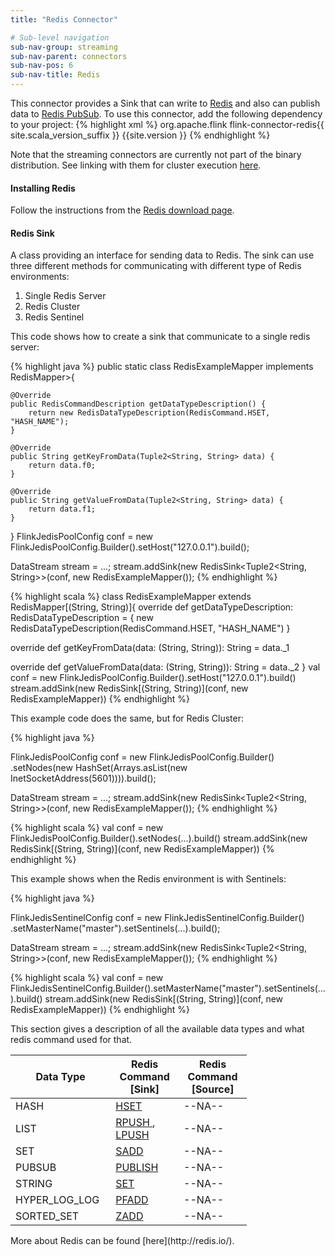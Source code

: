 ```yaml
---
title: "Redis Connector"

# Sub-level navigation
sub-nav-group: streaming
sub-nav-parent: connectors
sub-nav-pos: 6
sub-nav-title: Redis
---
```

<!--
Licensed to the Apache Software Foundation (ASF) under one
or more contributor license agreements.  See the NOTICE file
distributed with this work for additional information
regarding copyright ownership.  The ASF licenses this file
to you under the Apache License, Version 2.0 (the
"License"); you may not use this file except in compliance
with the License.  You may obtain a copy of the License at

  http://www.apache.org/licenses/LICENSE-2.0

Unless required by applicable law or agreed to in writing,
software distributed under the License is distributed on an
"AS IS" BASIS, WITHOUT WARRANTIES OR CONDITIONS OF ANY
KIND, either express or implied.  See the License for the
specific language governing permissions and limitations
under the License.
-->

This connector provides a Sink that can write to
[Redis](http://redis.io/) and also can publish data to [Redis PubSub](http://redis.io/topics/pubsub). To use this connector, add the
following dependency to your project:
{% highlight xml %}
<dependency>
  <groupId>org.apache.flink</groupId>
  <artifactId>flink-connector-redis{{ site.scala_version_suffix }}</artifactId>
  <version>{{site.version }}</version>
</dependency>
{% endhighlight %}

Note that the streaming connectors are currently not part of the binary distribution. See linking with them for cluster execution [here]({{site.baseurl}}/apis/cluster_execution.html#linking-with-modules-not-contained-in-the-binary-distribution).

#### Installing Redis
Follow the instructions from the [Redis download page](http://redis.io/download).

#### Redis Sink
A class providing an interface for sending data to Redis. 
The sink can use three different methods for communicating with different type of Redis environments:
1. Single Redis Server
2. Redis Cluster
3. Redis Sentinel

This code shows how to create a sink that communicate to a single redis server:

<div class="codetabs" markdown="1">
<div data-lang="java" markdown="1">
{% highlight java %}
public static class RedisExampleMapper implements RedisMapper<Tuple2<String, String>>{

    @Override
    public RedisCommandDescription getDataTypeDescription() {
        return new RedisDataTypeDescription(RedisCommand.HSET, "HASH_NAME");
    }

    @Override
    public String getKeyFromData(Tuple2<String, String> data) {
        return data.f0;
    }

    @Override
    public String getValueFromData(Tuple2<String, String> data) {
        return data.f1;
    }
}
FlinkJedisPoolConfig conf = new FlinkJedisPoolConfig.Builder().setHost("127.0.0.1").build();

DataStream<String> stream = ...;
stream.addSink(new RedisSink<Tuple2<String, String>>(conf, new RedisExampleMapper());
{% endhighlight %}
</div>
<div data-lang="scala" markdown="1">
{% highlight scala %}
class RedisExampleMapper extends RedisMapper[(String, String)]{
  override def getDataTypeDescription: RedisDataTypeDescription = {
    new RedisDataTypeDescription(RedisCommand.HSET, "HASH_NAME")
  }

  override def getKeyFromData(data: (String, String)): String = data._1

  override def getValueFromData(data: (String, String)): String = data._2
}
val conf = new FlinkJedisPoolConfig.Builder().setHost("127.0.0.1").build()
stream.addSink(new RedisSink[(String, String)](conf, new RedisExampleMapper))
{% endhighlight %}
</div>
</div>

This example code does the same, but for Redis Cluster:

<div class="codetabs" markdown="1">
<div data-lang="java" markdown="1">
{% highlight java %}

FlinkJedisPoolConfig conf = new FlinkJedisPoolConfig.Builder()
    .setNodes(new HashSet<InetSocketAddress>(Arrays.asList(new InetSocketAddress(5601)))).build();

DataStream<String> stream = ...;
stream.addSink(new RedisSink<Tuple2<String, String>>(conf, new RedisExampleMapper());
{% endhighlight %}
</div>
<div data-lang="scala" markdown="1">
{% highlight scala %}
val conf = new FlinkJedisPoolConfig.Builder().setNodes(...).build()
stream.addSink(new RedisSink[(String, String)](conf, new RedisExampleMapper))
{% endhighlight %}
</div>
</div>

This example shows when the Redis environment is with Sentinels:

<div class="codetabs" markdown="1">
<div data-lang="java" markdown="1">
{% highlight java %}

FlinkJedisSentinelConfig conf = new FlinkJedisSentinelConfig.Builder()
    .setMasterName("master").setSentinels(...).build();

DataStream<String> stream = ...;
stream.addSink(new RedisSink<Tuple2<String, String>>(conf, new RedisExampleMapper());
{% endhighlight %}
</div>
<div data-lang="scala" markdown="1">
{% highlight scala %}
val conf = new FlinkJedisSentinelConfig.Builder().setMasterName("master").setSentinels(...).build()
stream.addSink(new RedisSink[(String, String)](conf, new RedisExampleMapper))
{% endhighlight %}
</div>
</div>

This section gives a description of all the available data types and what redis command used for that.

<table class="table table-bordered" style="width: 75%">
    <thead>
        <tr>
          <th class="text-center" style="width: 20%">Data Type</th>
          <th class="text-center" style="width: 25%">Redis Command [Sink]</th>
          <th class="text-center" style="width: 25%">Redis Command [Source]</th>
        </tr>
      </thead>
      <tbody>
        <tr>
            <td>HASH</td><td><a href="http://redis.io/commands/hset"> HSET</a></td><td>--NA--</td>
        </tr>
        <tr>
            <td>LIST</td><td>
                <a href="http://redis.io/commands/rpush"> RPUSH </a>,
                <a href="http://redis.io/commands/lpush"> LPUSH </a>
            </td><td>--NA--</td>
        </tr>
        <tr>
            <td>SET</td><td><a href="http://redis.io/commands/rpush"> SADD</a></td><td>--NA--</td>
        </tr>
        <tr>
            <td>PUBSUB</td><td><a href="http://redis.io/commands/publish">PUBLISH</a></td><td>--NA--</td>
        </tr>
        <tr>
            <td>STRING</td><td><a href="http://redis.io/commands/set">SET</a></td><td>--NA--</td>
        </tr>
        <tr>
            <td>HYPER_LOG_LOG</td><td><a href="http://redis.io/commands/pfadd">PFADD</a></td><td>--NA--</td>
        </tr>
        <tr>
            <td>SORTED_SET</td><td><a href="http://redis.io/commands/zadd">ZADD</a></td><td>--NA--</td>
        </tr>                
      </tbody>
</table>
More about Redis can be found [here](http://redis.io/).

